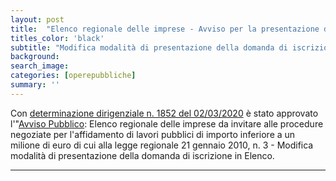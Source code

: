 ```yaml
---
layout: post
title:  "Elenco regionale delle imprese - Avviso per la presentazione delle domande"
titles_color: 'black'
subtitle: "Modifica modalità di presentazione della domanda di iscrizione in Elenco"
background:
search_image:
categories: [operepubbliche]
summary: ''
---
```


Con [determinazione dirigenziale n. 1852 del 02/03/2020](http://www.regione.umbria.it/documents/18/4420799/D.D.+1852_2020.pdf/e2b700dd-ba21-4193-b2fb-44cba4bcf5ac) è stato approvato l'"[Avviso Pubblico](http://www.regione.umbria.it/opere-pubbliche/consultalavviso): Elenco regionale delle imprese da invitare alle procedure negoziate per l'affidamento di lavori pubblici di importo inferiore a un milione di euro di cui alla legge regionale 21 gennaio 2010, n. 3 - Modifica modalità di presentazione della domanda di iscrizione in Elenco.


---
